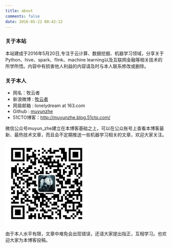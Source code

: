 ```yaml
---
title: about
comments: false
date: 2016-05-22 00:42:12
---
```

### 关于本站

本站建成于2016年5月20日,专注于云计算、数据挖掘、机器学习领域，分享关于Python、hive、spark、flink、machine learning以及互联网金融等相关技术的所学所悟。内容中有损害他人利益的内容请及时与本人联系修改或删除。

### 关于本人
+ 网名：牧云者
+ 新浪微博 : [牧云者](http://weibo.com/muyunzhe)
+ 网易邮箱 : lonelydream at 163.com
+ Github : [muyunzhe](https://github.com/muyunzhe)
+ 51CTO博客：http://muyunzhe.blog.51cto.com/

微信公众号muyun_zhe建立在本博客基础之上，可以在公众账号上查看本博客最新、最热技术文章，而且会不定期推送一些机器学习相关的文章，欢迎大家关注。

![](../uploads/wxmpmin.jpg)

由于本人水平有限，文章中难免会出现错误，还请大家提出指正，互相学习。也欢迎大家为本博客投稿。
